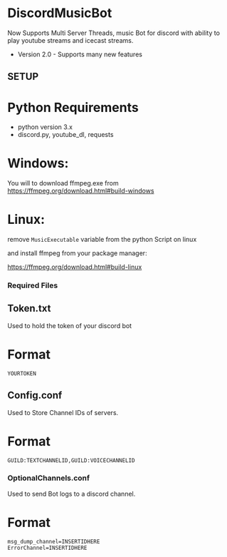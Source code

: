 # DiscordMusicBot
 Now Supports Multi Server Threads, music Bot for discord with ability to play youtube streams and icecast streams.
 - Version 2.0 - Supports many new features

## SETUP

# Python Requirements
- python version 3.x
- discord.py, youtube_dl, requests

# Windows:

You will to download ffmpeg.exe from https://ffmpeg.org/download.html#build-windows

# Linux:

remove `MusicExecutable` variable from the python Script on linux 

and install ffmpeg from your package manager:

https://ffmpeg.org/download.html#build-linux


### Required Files

## Token.txt
Used to hold the token of your discord bot

# Format 

`YOURTOKEN`


## Config.conf
Used to Store Channel IDs of servers.

# Format

`GUILD:TEXTCHANNELID,GUILD:VOICECHANNELID`

### OptionalChannels.conf
Used to send Bot logs to a discord channel.

# Format

```
msg_dump_channel=INSERTIDHERE
ErrorChannel=INSERTIDHERE
```




